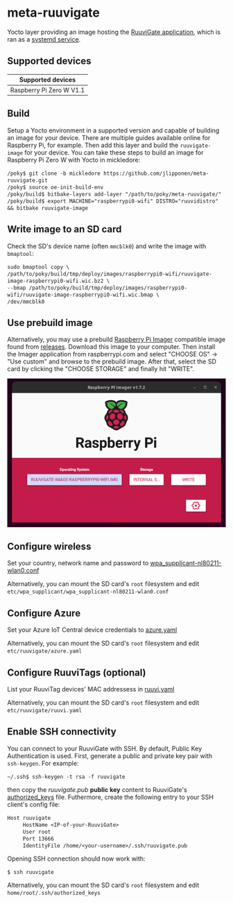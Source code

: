 # meta-ruuvigate
Yocto layer providing an image hosting the [RuuviGate application](https://github.com/jlipponen/RuuviGate), which is ran as a [systemd service](./recipes-ruuvigate/systemd/files/ruuvigate.service).

## Supported devices
|Supported devices|
|-|
|Raspberry Pi Zero W V1.1|

## Build
Setup a Yocto environment in a supported version and capable of building an image for your device. There are multiple guides available online for Raspberry Pi, for example. Then add this layer and build the `ruuvigate-image` for your device. You can take these steps to build an image for Raspberry Pi Zero W with Yocto in mickledore:
```
/poky$ git clone -b mickledore https://github.com/jlipponen/meta-ruuvigate.git
/poky$ source oe-init-build-env
/poky/build$ bitbake-layers add-layer "/path/to/poky/meta-ruuvigate/"
/poky/build$ export MACHINE="raspberrypi0-wifi" DISTRO="ruuvidistro" && bitbake ruuvigate-image
```

## Write image to an SD card
Check the SD's device name (often `mmcblk0`) and write the image with `bmaptool`:
```
sudo bmaptool copy \
/path/to/poky/build/tmp/deploy/images/raspberrypi0-wifi/ruuvigate-image-raspberrypi0-wifi.wic.bz2 \
--bmap /path/to/poky/build/tmp/deploy/images/raspberrypi0-wifi/ruuvigate-image-raspberrypi0-wifi.wic.bmap \
/dev/mmcblk0
```

## Use prebuild image
Alternatively, you may use a prebuild [Raspberry Pi Imager](https://www.raspberrypi.com/software/) compatible image found from [releases](https://github.com/jlipponen/meta-ruuvigate/releases). Download this image to your computer. Then install the Imager application from raspberrypi.com and select "CHOOSE OS" -> "Use custom" and browse to the prebuild image. After that, select the SD card by clicking the "CHOOSE STORAGE" and finally hit "WRITE".

![Alt text](./img/imager.png?raw=true "Rapsberry Pi Imager")

## Configure wireless
Set your country, network name and password to [wpa_supplicant-nl80211-wlan0.conf](./recipes-connectivity/wpa-supplicant/files/wpa_supplicant-nl80211-wlan0.conf)

Alternatively, you can mount the SD card's `root` filesystem and edit \
`etc/wpa_supplicant/wpa_supplicant-nl80211-wlan0.conf`

## Configure Azure
Set your Azure IoT Central device credentials to [azure.yaml](./recipes-ruuvigate/systemd/files/azure.yaml)

Alternatively, you can mount the SD card's `root` filesystem and edit \
`etc/ruuvigate/azure.yaml`

## Configure RuuviTags (optional)
List your RuuviTag devices' MAC addressess in [ruuvi.yaml](./recipes-ruuvigate/systemd/files/ruuvi.yaml)

Alternatively, you can mount the SD card's `root` filesystem and edit \
`etc/ruuvigate/ruuvi.yaml`

## Enable SSH connectivity
You can connect to your RuuviGate with SSH. By default, Public Key Authentication is used. First, generate a public and private key pair with `ssh-keygen`. For example:

```
~/.ssh$ ssh-keygen -t rsa -f ruuvigate
```

then copy the _ruuvigate.pub_ **public key** content to RuuviGate's [authorized_keys](./recipes-connectivity/openssh/files/authorized_keys) file. Futhermore, create the following entry to your SSH client's config file:

```
Host ruuvigate
     HostName <IP-of-your-RuuviGate>
     User root
     Port 13666
     IdentityFile /home/<your-username>/.ssh/ruuvigate.pub
```

Opening SSH connection should now work with:

```
$ ssh ruuvigate
```

Alternatively, you can mount the SD card's `root` filesystem and edit \
`home/root/.ssh/authorized_keys`
